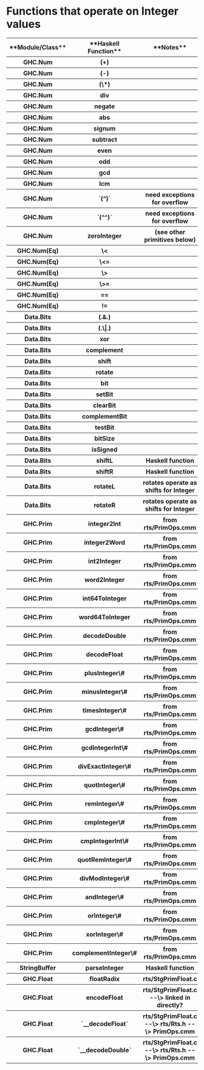 # Functions that operate on Integer values

<table><tr><th>**Module/Class**</th>
<th>**Haskell Function**</th>
<th>**Notes**</th></tr>
<tr><th> GHC.Num </th>
<th> (+) </th>
<th></th></tr>
<tr><th> GHC.Num </th>
<th> (-) </th>
<th></th></tr>
<tr><th> GHC.Num </th>
<th> (\*) </th>
<th></th></tr>
<tr><th> GHC.Num </th>
<th> div </th>
<th></th></tr>
<tr><th> GHC.Num </th>
<th> negate </th>
<th></th></tr>
<tr><th> GHC.Num </th>
<th> abs </th>
<th></th></tr>
<tr><th> GHC.Num </th>
<th> signum </th>
<th></th></tr>
<tr><th> GHC.Num </th>
<th> subtract </th>
<th></th></tr>
<tr><th> GHC.Num </th>
<th> even </th>
<th></th></tr>
<tr><th> GHC.Num </th>
<th> odd </th>
<th></th></tr>
<tr><th> GHC.Num </th>
<th> gcd </th>
<th></th></tr>
<tr><th> GHC.Num </th>
<th> lcm </th>
<th></th></tr>
<tr><th> GHC.Num </th>
<th>`(^)`</th>
<th> need exceptions for overflow 
</th></tr>
<tr><th> GHC.Num </th>
<th>`(^^)`</th>
<th> need exceptions for overflow 
</th></tr>
<tr><th> GHC.Num </th>
<th> zeroInteger </th>
<th> (see other primitives below)  
</th></tr>
<tr><th> GHC.Num(Eq) </th>
<th> \< </th>
<th></th></tr>
<tr><th> GHC.Num(Eq) </th>
<th> \<= </th>
<th></th></tr>
<tr><th> GHC.Num(Eq) </th>
<th> \> </th>
<th></th></tr>
<tr><th> GHC.Num(Eq) </th>
<th> \>= </th>
<th></th></tr>
<tr><th> GHC.Num(Eq) </th>
<th> == </th>
<th></th></tr>
<tr><th> GHC.Num(Eq) </th>
<th> != </th>
<th></th></tr>
<tr><th> Data.Bits </th>
<th> (.&.) </th>
<th></th></tr>
<tr><th> Data.Bits </th>
<th> (.\|.) </th>
<th></th></tr>
<tr><th> Data.Bits </th>
<th> xor </th>
<th></th></tr>
<tr><th> Data.Bits </th>
<th> complement </th>
<th></th></tr>
<tr><th> Data.Bits </th>
<th> shift </th>
<th></th></tr>
<tr><th> Data.Bits </th>
<th> rotate </th>
<th></th></tr>
<tr><th> Data.Bits </th>
<th> bit </th>
<th></th></tr>
<tr><th> Data.Bits </th>
<th> setBit </th>
<th></th></tr>
<tr><th> Data.Bits </th>
<th> clearBit </th>
<th></th></tr>
<tr><th> Data.Bits </th>
<th> complementBit </th>
<th></th></tr>
<tr><th> Data.Bits </th>
<th> testBit </th>
<th></th></tr>
<tr><th> Data.Bits </th>
<th> bitSize </th>
<th></th></tr>
<tr><th> Data.Bits </th>
<th> isSigned </th>
<th></th></tr>
<tr><th> Data.Bits </th>
<th> shiftL </th>
<th> Haskell function 
</th></tr>
<tr><th> Data.Bits </th>
<th> shiftR </th>
<th> Haskell function 
</th></tr>
<tr><th> Data.Bits </th>
<th> rotateL </th>
<th> rotates operate as shifts for Integer 
</th></tr>
<tr><th> Data.Bits </th>
<th> rotateR </th>
<th> rotates operate as shifts for Integer 
</th></tr>
<tr><th> GHC.Prim </th>
<th> integer2Int </th>
<th> from rts/PrimOps.cmm 
</th></tr>
<tr><th> GHC.Prim </th>
<th> integer2Word </th>
<th> from rts/PrimOps.cmm 
</th></tr>
<tr><th> GHC.Prim </th>
<th> int2Integer </th>
<th> from rts/PrimOps.cmm 
</th></tr>
<tr><th> GHC.Prim </th>
<th> word2Integer </th>
<th> from rts/PrimOps.cmm 
</th></tr>
<tr><th> GHC.Prim </th>
<th> int64ToInteger </th>
<th> from rts/PrimOps.cmm 
</th></tr>
<tr><th> GHC.Prim </th>
<th> word64ToInteger </th>
<th> from rts/PrimOps.cmm 
</th></tr>
<tr><th> GHC.Prim </th>
<th> decodeDouble </th>
<th> from rts/PrimOps.cmm 
</th></tr>
<tr><th> GHC.Prim </th>
<th> decodeFloat </th>
<th> from rts/PrimOps.cmm 
</th></tr>
<tr><th> GHC.Prim </th>
<th> plusInteger\# </th>
<th> from rts/PrimOps.cmm 
</th></tr>
<tr><th> GHC.Prim </th>
<th> minusInteger\# </th>
<th> from rts/PrimOps.cmm 
</th></tr>
<tr><th> GHC.Prim </th>
<th> timesInteger\# </th>
<th> from rts/PrimOps.cmm 
</th></tr>
<tr><th> GHC.Prim </th>
<th> gcdInteger\# </th>
<th> from rts/PrimOps.cmm 
</th></tr>
<tr><th> GHC.Prim </th>
<th> gcdIntegerInt\# </th>
<th> from rts/PrimOps.cmm 
</th></tr>
<tr><th> GHC.Prim </th>
<th> divExactInteger\# </th>
<th> from rts/PrimOps.cmm 
</th></tr>
<tr><th> GHC.Prim </th>
<th> quotInteger\# </th>
<th> from rts/PrimOps.cmm 
</th></tr>
<tr><th> GHC.Prim </th>
<th> remInteger\# </th>
<th> from rts/PrimOps.cmm 
</th></tr>
<tr><th> GHC.Prim </th>
<th> cmpInteger\# </th>
<th> from rts/PrimOps.cmm 
</th></tr>
<tr><th> GHC.Prim </th>
<th> cmpIntegerInt\# </th>
<th> from rts/PrimOps.cmm 
</th></tr>
<tr><th> GHC.Prim </th>
<th> quotRemInteger\# </th>
<th> from rts/PrimOps.cmm 
</th></tr>
<tr><th> GHC.Prim </th>
<th> divModInteger\# </th>
<th> from rts/PrimOps.cmm 
</th></tr>
<tr><th> GHC.Prim </th>
<th> andInteger\# </th>
<th> from rts/PrimOps.cmm 
</th></tr>
<tr><th> GHC.Prim </th>
<th> orInteger\# </th>
<th> from rts/PrimOps.cmm 
</th></tr>
<tr><th> GHC.Prim </th>
<th> xorInteger\# </th>
<th> from rts/PrimOps.cmm 
</th></tr>
<tr><th> GHC.Prim </th>
<th> complementInteger\# </th>
<th> from rts/PrimOps.cmm 
</th></tr>
<tr><th> StringBuffer </th>
<th> parseInteger </th>
<th> Haskell function 
</th></tr>
<tr><th> GHC.Float </th>
<th> floatRadix </th>
<th> rts/StgPrimFloat.c 
</th></tr>
<tr><th> GHC.Float </th>
<th> encodeFloat </th>
<th> rts/StgPrimFloat.c --\> linked in directly? 
</th></tr>
<tr><th> GHC.Float </th>
<th>`__decodeFloat`</th>
<th> rts/StgPrimFloat.c --\> rts/Rts.h --\> PrimOps.cmm 
</th></tr>
<tr><th> GHC.Float </th>
<th>`__decodeDouble`</th>
<th> rts/StgPrimFloat.c --\> rts/Rts.h --\> PrimOps.cmm 
</th></tr></table>